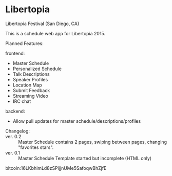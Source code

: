 # Libertopia
Libertopia Festival (San Diego, CA)

This is a schedule web app for Libertopia 2015.


Planned Features:

  frontend:
  <ul>
    <li>Master Schedule</li>
    <li>Personalized Schedule</li>
    <li>Talk Descriptions</li>
    <li>Speaker Profiles</li>
    <li>Location Map</li>
    <li>Submit Feedback</li>
    <li>Streaming Video</li>
    <li>IRC chat</li>
  </ul>
  
  backend:
  <ul>
    <li>Allow pull updates for master schedule/descriptions/profiles</li>
  </ul>
 
<dl> 
  <dh>Changelog:</dh>
    <dt>ver. 0.2</dt>
      <dd>Master Schedule contains 2 pages, swiping between pages, changing "favorites stars".</dd>
    <dt>ver. 0.1</dt>
      <dd>Master Schedule Template started but incomplete (HTML only)</dt>
</dl>
  
bitcoin:16LKbhimLd8zSPijjnUMe5SafoqwBhZjfE
